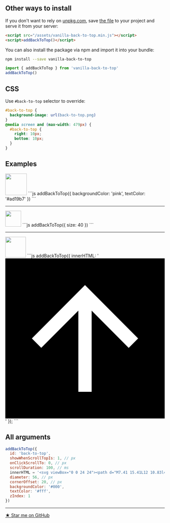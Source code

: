 ## Other ways to install

If you don't want to rely on [unpkg.com](https://unpkg.com/#/about), save [the file](https://unpkg.com/vanilla-back-to-top@7.1.0/dist/vanilla-back-to-top.min.js) to your project and serve it from your server:
```html
<script src="/assets/vanilla-back-to-top.min.js"></script>
<script>addBackToTop()</script>
```

You can also install the package via npm and import it into your bundle:
```bash
npm install --save vanilla-back-to-top
```
```js
import { addBackToTop } from 'vanilla-back-to-top'
addBackToTop()
```

## CSS

Use `#back-to-top` selector to override:
```css
#back-to-top {
  background-image: url(back-to-top.png)
}
@media screen and (max-width: 479px) {
  #back-to-top {
    right: 10px;
    bottom: 10px;
  }
}
```

## Examples

<img src="https://i.pi.gy/j3GO0.png" width="68" />
```js
addBackToTop({
  backgroundColor: 'pink',
  textColor: '#ad19b7'
})
```


----------


<img src="https://i.pi.gy/30OGz.png" width="50" />
```js
addBackToTop({
  size: 40
})
```

----------

<img src="https://i.pi.gy/YnL8p.png" width="65" />
```js
addBackToTop({
  innerHTML: '<svg viewBox="0 0 24 24"><path d="M0 0h24v24H0V0z"/><path fill="#fff" d="M4 12l1.41 1.41L11 7.83V20h2V7.83l5.58 5.59L20 12l-8-8-8 8z"/></svg>'
});
```

## All arguments

```js
addBackToTop({
  id: 'back-to-top',
  showWhenScrollTopIs: 1, // px
  onClickScrollTo: 0, // px
  scrollDuration: 100, // ms
  innerHTML = '<svg viewBox="0 0 24 24"><path d="M7.41 15.41L12 10.83l4.59 4.58L18 14l-6-6-6 6z"></path></svg>', // https://material.io/icons/#ic_keyboard_arrow_up
  diameter: 56, // px
  cornerOffset: 20, // px
  backgroundColor: '#000',
  textColor: '#fff',
  zIndex: 1
})
```

----------


[&#9733; Star me on GitHub](https://github.com/vfeskov/vanilla-back-to-top)
